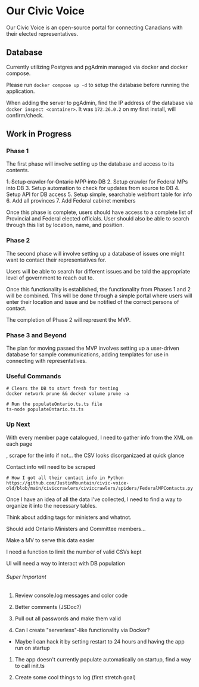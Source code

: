 # Our Civic Voice

Our Civic Voice is an open-source portal for connecting Canadians with their elected representatives. 

## Database

Currently utilizing Postgres and pgAdmin managed via docker and docker compose. 

Please run `docker compose up -d` to setup the database before running the application.

When adding the server to pgAdmin, find the IP address of the database via `docker inspect <container>`. It was `172.26.0.2` on my first install, will confirm/check.

## Work in Progress

### Phase 1

The first phase will involve setting up the database and access to its contents. 

~~1. Setup crawler for Ontario MPP into DB~~
2. Setup crawler for Federal MPs into DB
3. Setup automation to check for updates from source to DB
4. Setup API for DB access
5. Setup simple, searchable webfront table for info
6. Add all provinces
7. Add Federal cabinet members

Once this phase is complete, users should have access to a complete list of Provincial and Federal elected officials. User should also be able to search through this list by location, name, and position. 

### Phase 2

The second phase will involve setting up a database of issues one might want to contact their representatives for. 

Users will be able to search for different issues and be told the appropriate level of government to reach out to. 

Once this functionality is established, the functionality from Phases 1 and 2 will be combined. This will be done through a simple portal where users will enter their location and issue and be notified of the correct persons of contact. 

The completion of Phase 2 will represent the MVP.

### Phase 3 and Beyond

The plan for moving passed the MVP involves setting up a user-driven database for sample communications, adding templates for use in connecting with representatives. 

### Useful Commands

```
# Clears the DB to start fresh for testing
docker network prune && docker volume prune -a
```

```
# Run the populateOntario.ts.ts file
ts-node populateOntario.ts.ts
```

### Up Next

With every member page catalogued, I need to gather info from the XML on each page

, scrape for the info if not... the CSV looks disorganizaed at quick glance

Contact info will need to be scraped

```
# How I got all their contact info in Python
https://github.com/JustinMountain/civic-voice-old/blob/main/civiccrawlers/civiccrawlers/spiders/FederalMPContacts.py
```

Once I have an idea of all the data I've collected, I need to find a way to organize it into the necessary tables.

Think about adding tags for ministers and whatnot.

Should add Ontario Ministers and Committee members...

Make a MV to serve this data easier

I need a function to limit the number of valid CSVs kept

UI will need a way to interact with DB population

###### Super Important

1. Review console.log messages and color code

1. Better comments (JSDoc?)
1. Pull out all passwords and make them valid

1. Can I create "serverless"-like functionality via Docker?
 - Maybe I can hack it by setting restart to 24 hours and having the app run on startup

1. The app doesn't currently populate automatically on startup, find a way to call init.ts

1. Create some cool things to log (first stretch goal)
